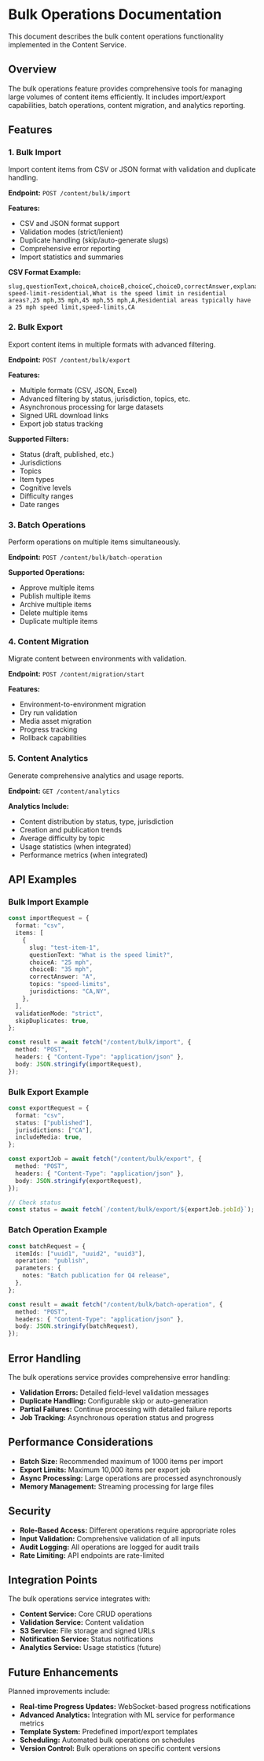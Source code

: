# Bulk Operations Documentation

This document describes the bulk content operations functionality implemented in the Content Service.

## Overview

The bulk operations feature provides comprehensive tools for managing large volumes of content items efficiently. It includes import/export capabilities, batch operations, content migration, and analytics reporting.

## Features

### 1. Bulk Import

Import content items from CSV or JSON format with validation and duplicate handling.

**Endpoint:** `POST /content/bulk/import`

**Features:**

- CSV and JSON format support
- Validation modes (strict/lenient)
- Duplicate handling (skip/auto-generate slugs)
- Comprehensive error reporting
- Import statistics and summaries

**CSV Format Example:**

```csv
slug,questionText,choiceA,choiceB,choiceC,choiceD,correctAnswer,explanation,topics,jurisdictions
speed-limit-residential,What is the speed limit in residential areas?,25 mph,35 mph,45 mph,55 mph,A,Residential areas typically have a 25 mph speed limit,speed-limits,CA
```

### 2. Bulk Export

Export content items in multiple formats with advanced filtering.

**Endpoint:** `POST /content/bulk/export`

**Features:**

- Multiple formats (CSV, JSON, Excel)
- Advanced filtering by status, jurisdiction, topics, etc.
- Asynchronous processing for large datasets
- Signed URL download links
- Export job status tracking

**Supported Filters:**

- Status (draft, published, etc.)
- Jurisdictions
- Topics
- Item types
- Cognitive levels
- Difficulty ranges
- Date ranges

### 3. Batch Operations

Perform operations on multiple items simultaneously.

**Endpoint:** `POST /content/bulk/batch-operation`

**Supported Operations:**

- Approve multiple items
- Publish multiple items
- Archive multiple items
- Delete multiple items
- Duplicate multiple items

### 4. Content Migration

Migrate content between environments with validation.

**Endpoint:** `POST /content/migration/start`

**Features:**

- Environment-to-environment migration
- Dry run validation
- Media asset migration
- Progress tracking
- Rollback capabilities

### 5. Content Analytics

Generate comprehensive analytics and usage reports.

**Endpoint:** `GET /content/analytics`

**Analytics Include:**

- Content distribution by status, type, jurisdiction
- Creation and publication trends
- Average difficulty by topic
- Usage statistics (when integrated)
- Performance metrics (when integrated)

## API Examples

### Bulk Import Example

```typescript
const importRequest = {
  format: "csv",
  items: [
    {
      slug: "test-item-1",
      questionText: "What is the speed limit?",
      choiceA: "25 mph",
      choiceB: "35 mph",
      correctAnswer: "A",
      topics: "speed-limits",
      jurisdictions: "CA,NY",
    },
  ],
  validationMode: "strict",
  skipDuplicates: true,
};

const result = await fetch("/content/bulk/import", {
  method: "POST",
  headers: { "Content-Type": "application/json" },
  body: JSON.stringify(importRequest),
});
```

### Bulk Export Example

```typescript
const exportRequest = {
  format: "csv",
  status: ["published"],
  jurisdictions: ["CA"],
  includeMedia: true,
};

const exportJob = await fetch("/content/bulk/export", {
  method: "POST",
  headers: { "Content-Type": "application/json" },
  body: JSON.stringify(exportRequest),
});

// Check status
const status = await fetch(`/content/bulk/export/${exportJob.jobId}`);
```

### Batch Operation Example

```typescript
const batchRequest = {
  itemIds: ["uuid1", "uuid2", "uuid3"],
  operation: "publish",
  parameters: {
    notes: "Batch publication for Q4 release",
  },
};

const result = await fetch("/content/bulk/batch-operation", {
  method: "POST",
  headers: { "Content-Type": "application/json" },
  body: JSON.stringify(batchRequest),
});
```

## Error Handling

The bulk operations service provides comprehensive error handling:

- **Validation Errors:** Detailed field-level validation messages
- **Duplicate Handling:** Configurable skip or auto-generation
- **Partial Failures:** Continue processing with detailed failure reports
- **Job Tracking:** Asynchronous operation status and progress

## Performance Considerations

- **Batch Size:** Recommended maximum of 1000 items per import
- **Export Limits:** Maximum 10,000 items per export job
- **Async Processing:** Large operations are processed asynchronously
- **Memory Management:** Streaming processing for large files

## Security

- **Role-Based Access:** Different operations require appropriate roles
- **Input Validation:** Comprehensive validation of all inputs
- **Audit Logging:** All operations are logged for audit trails
- **Rate Limiting:** API endpoints are rate-limited

## Integration Points

The bulk operations service integrates with:

- **Content Service:** Core CRUD operations
- **Validation Service:** Content validation
- **S3 Service:** File storage and signed URLs
- **Notification Service:** Status notifications
- **Analytics Service:** Usage statistics (future)

## Future Enhancements

Planned improvements include:

- **Real-time Progress Updates:** WebSocket-based progress notifications
- **Advanced Analytics:** Integration with ML service for performance metrics
- **Template System:** Predefined import/export templates
- **Scheduling:** Automated bulk operations on schedules
- **Version Control:** Bulk operations on specific content versions
